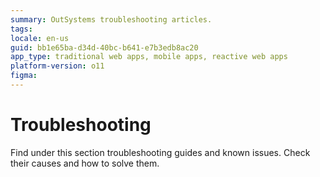 ```yaml
---
summary: OutSystems troubleshooting articles.
tags: 
locale: en-us
guid: bb1e65ba-d34d-40bc-b641-e7b3edb8ac20
app_type: traditional web apps, mobile apps, reactive web apps
platform-version: o11
figma:
---
```


# Troubleshooting

Find under this section troubleshooting guides and known issues. Check their causes and how to solve them.
